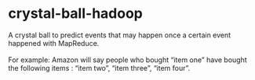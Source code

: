 # crystal-ball-hadoop
 A crystal ball to predict events that may happen once a certain event happened with MapReduce.<br/>     
 For example: Amazon will say people who bought “item one” have bought the following items : “item two”, “item three”, “item four”.
